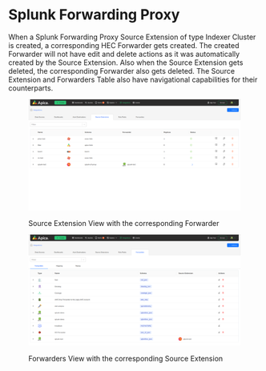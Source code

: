 # Splunk Forwarding Proxy

When a Splunk Forwarding Proxy Source Extension of type Indexer Cluster is created, a corresponding HEC Forwarder gets created. The created Forwarder will not have edit and delete actions as it was automatically created by the Source Extension. Also when the Source Extension gets deleted, the corresponding Forwarder also gets deleted. The Source Extension and Forwarders Table also have navigational capabilities for their counterparts.

<figure><img src="../../.gitbook/assets/image.png" alt=""><figcaption><p>Source Extension View with the corresponding Forwarder</p></figcaption></figure>

<figure><img src="../../.gitbook/assets/image (1).png" alt=""><figcaption><p>Forwarders View with the corresponding Source Extension</p></figcaption></figure>
